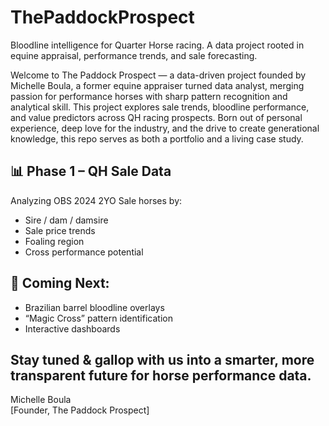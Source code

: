 # ThePaddockProspect
Bloodline intelligence for Quarter Horse racing. A data project rooted in equine appraisal, performance trends, and sale forecasting.

Welcome to The Paddock Prospect — a data-driven project founded by Michelle Boula, a former equine appraiser turned data analyst, merging passion for performance horses with sharp pattern recognition and analytical skill.
This project explores sale trends, bloodline performance, and value predictors across QH racing prospects. Born out of personal experience, deep love for the industry, and the drive to create generational knowledge, this repo serves as both a portfolio and a living case study.

## 📊 Phase 1 – QH Sale Data
Analyzing OBS 2024 2YO Sale horses by:
- Sire / dam / damsire
- Sale price trends
- Foaling region
- Cross performance potential

## 🧬 Coming Next:
- Brazilian barrel bloodline overlays
- “Magic Cross” pattern identification
- Interactive dashboards

Stay tuned & gallop with us into a smarter, more transparent future for horse performance data.
-
Michelle Boula  
[Founder, The Paddock Prospect]
